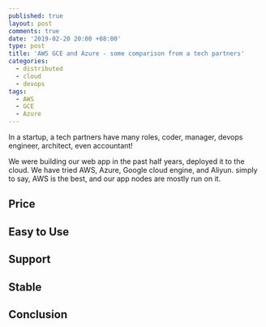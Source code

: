 ```yaml
---
published: true
layout: post
comments: true
date: '2019-02-20 20:00 +08:00'
type: post
title: 'AWS GCE and Azure - some comparison from a tech partners'
categories:
  - distributed
  - cloud
  - devops
tags:
  - AWS
  - GCE
  - Azure
---
```


In a startup, a tech partners have many roles, coder, manager, devops engineer, architect, even accountant!

We were building our web app in the past half years, deployed it to the cloud. We have tried AWS, Azure, Google cloud engine, and Aliyun. simply to say, AWS is the best, and our app nodes are mostly run on it.

## Price

## Easy to Use

## Support

## Stable

## Conclusion
